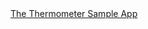 <div class="github">
<a href="https://github.com/relayr/apple-sample-apps/tree/thermometer">The Thermometer Sample App</a>

</div>